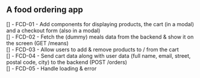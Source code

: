 ## A food ordering app

[] - FCD-01 - Add components for displaying products, the cart (in a modal) and a checkout form (also in a modal) <br />
[] - FCD-02 - Fetch the (dummy) meals data from the backend & show it on the screen (GET /means) <br />
[] - FCD-03 - Allow users to add & remove products to / from the cart <br />
[] - FCD-04 - Send cart data along with user data (full name, email, street, postal code, city) to the backend (POST /orders) <br />
[] - FCD-05 - Handle loading & error <br />
